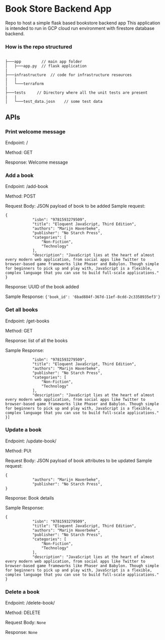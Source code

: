 # Book Store Backend App
Repo to host a simple flask based bookstore backend app
This application is intended to run in GCP cloud run environment with firestore database backend.

### How is the repo structured
```

├───app         // main app folder
│   ├───app.py  // flask application
|
├───infrastructure  // code for infrastructure resources
|   |
│   └───terraform
|
├───tests     // Directory where all the unit tests are present
|   |
│   └───test_data.josn    // some test data

```

## APIs

### Print welcome message

Endpoint: /

Method: GET

Response: Welcome message

### Add a book
Endpoint: /add-book

Method: POST

Request Body:  JSON payload of book to be added
Sample request:
```
{
            "isbn": "9781593279509",
            "title": "Eloquent JavaScript, Third Edition",
            "authors": "Marijn Haverbeke",
            "publisher": "No Starch Press",
            "categories": [
                "Non-Fiction",
                "Technology"
            ],
            "description": "JavaScript lies at the heart of almost every modern web application, from social apps like Twitter to browser-based game frameworks like Phaser and Babylon. Though simple for beginners to pick up and play with, JavaScript is a flexible, complex language that you can use to build full-scale applications."
}
```
Response: UUID of the book added 

Sample Response: `{'book_id': '6bad884f-367d-11ef-8cdd-2c3358935ef3'}`

### Get all books

Endpoint: /get-books

Method: GET

Response: list of all the books

Sample Response:
```[{
            "isbn": "9781593279509",
            "title": "Eloquent JavaScript, Third Edition",
            "authors": "Marijn Haverbeke",
            "publisher": "No Starch Press",
            "categories": [
                "Non-Fiction",
                "Technology"
            ],
            "description": "JavaScript lies at the heart of almost every modern web application, from social apps like Twitter to browser-based game frameworks like Phaser and Babylon. Though simple for beginners to pick up and play with, JavaScript is a flexible, complex language that you can use to build full-scale applications."
}]
```

### Update a book

Endpoint: /update-book/<uuid>

Method: PUt

Request Body:  JSON payload of book attributes to be updated
Sample request:
```
{
            "authors": "Marijn Haverbeke",
            "publisher": "No Starch Press",
}
```
Response: Book details

Sample Response:
```
{
            "isbn": "9781593279509",
            "title": "Eloquent JavaScript, Third Edition",
            "authors": "Marijn Haverbeke",
            "publisher": "No Starch Press",
            "categories": [
                "Non-Fiction",
                "Technology"
            ],
            "description": "JavaScript lies at the heart of almost every modern web application, from social apps like Twitter to browser-based game frameworks like Phaser and Babylon. Though simple for beginners to pick up and play with, JavaScript is a flexible, complex language that you can use to build full-scale applications."
}
```

### Delete a book

Endpoint: /delete-book/<uuid>

Method: DELETE

Request Body:  `None`

Response: `None`


